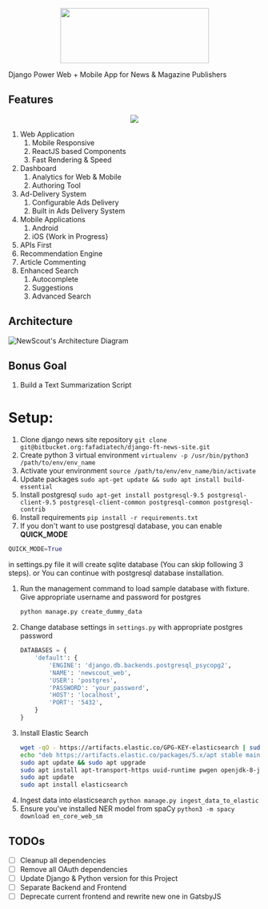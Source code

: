 <p align="center">
    <img src="./docs/_static/images/logo.png" width="297" height="110"/ >  
</p>

Django Power Web + Mobile App for News & Magazine Publishers

## Features

<p align="center">
    <img src="./docs/_static/images/pitch/1.png" / >  
</p>

1. Web Application
   1. Mobile Responsive
   1. ReactJS based Components
   1. Fast Rendering & Speed
1. Dashboard
   1. Analytics for Web & Mobile
   1. Authoring Tool
1. Ad-Delivery System
   1. Configurable Ads Delivery
   1. Built in Ads Delivery System
1. Mobile Applications
   1. Android
   1. iOS {Work in Progress}
1. APIs First
1. Recommendation Engine
1. Article Commenting
1. Enhanced Search
   1. Autocomplete
   1. Suggestions
   1. Advanced Search

## Architecture

![NewScout's Architecture Diagram](./docs/design/images/arch.png "Architecture")

## Bonus Goal

1. Build a Text Summarization Script

# Setup:

1. Clone django news site repository `git clone git@bitbucket.org:fafadiatech/django-ft-news-site.git`
1. Create python 3 virtual environment `virtualenv -p /usr/bin/python3 /path/to/env/env_name`
1. Activate your environment `source /path/to/env/env_name/bin/activate`
1. Update packages `sudo apt-get update && sudo apt install build-essential`
1. Install postgresql `sudo apt-get install postgresql-9.5 postgresql-client-9.5 postgresql-client-common postgresql-common postgresql-contrib`
1. Install requirements `pip install -r requirements.txt`
1. If you don't want to use postgresql database, you can enable **QUICK_MODE**

```python
QUICK_MODE=True
```

in settings.py file it will create sqlite database (You can skip following 3 steps). or You can continue with postgresql database installation.

1. Run the management command to load sample database with fixture. Give appropriate username and password for postgres
   ```sh
   python manage.py create_dummy_data
   ```
1. Change database settings in `settings.py` with appropriate postgres password
   ```python
   DATABASES = {
       'default': {
           'ENGINE': 'django.db.backends.postgresql_psycopg2',
           'NAME': 'newscout_web',
           'USER': 'postgres',
           'PASSWORD': 'your_password',
           'HOST': 'localhost',
           'PORT': '5432',
       }
   }
   ```
1. Install Elastic Search
   ```sh
   wget -qO - https://artifacts.elastic.co/GPG-KEY-elasticsearch | sudo apt-key add -
   echo "deb https://artifacts.elastic.co/packages/5.x/apt stable main" | sudo tee -a /etc/apt/sources.list.d/elastic-5.x.list
   sudo apt update && sudo apt upgrade
   sudo apt install apt-transport-https uuid-runtime pwgen openjdk-8-jre-headless
   sudo apt update
   sudo apt install elasticsearch
   ```
1. Ingest data into elasticsearch `python manage.py ingest_data_to_elastic`
1. Ensure you've installed NER model from spaCy `python3 -m spacy download en_core_web_sm`

## TODOs

- [ ] Cleanup all dependencies
- [ ] Remove all OAuth dependencies
- [ ] Update Django & Python version for this Project
- [ ] Separate Backend and Frontend
- [ ] Deprecate current frontend and rewrite new one in GatsbyJS